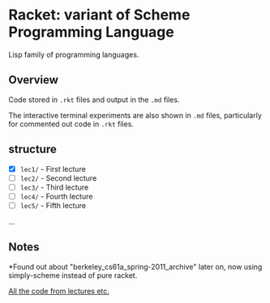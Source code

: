 # Racket: variant of Scheme Programming Language

Lisp family of programming languages.

## Overview

Code stored in `.rkt` files and output in the `.md` files.

The interactive terminal experiments are also shown in `.md` files, particularly for commented out code in `.rkt` files.

## structure

- [X] `lec1/` - First lecture
- [ ] `lec2/` - Second lecture
- [ ] `lec3/` - Third lecture
- [ ] `lec4/` - Fourth lecture
- [ ] `lec5/` - Fifth lecture

...

## Notes

*Found out about "berkeley_cs61a_spring-2011_archive" later on, now using simply-scheme instead of pure racket.

[All the code from lectures etc.](https://people.eecs.berkeley.edu/~bh/61a-pages/)

